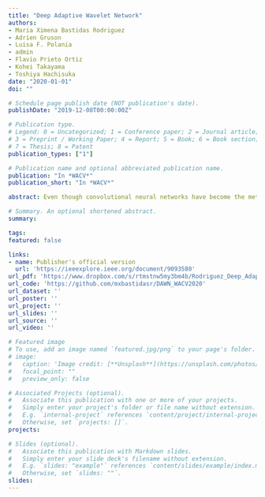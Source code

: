 ```yaml
---
title: "Deep Adaptive Wavelet Network"
authors:
- Maria Ximena Bastidas Rodriguez
- Adrien Gruson
- Luisa F. Polania
- admin
- Flavio Prieto Ortiz
- Kohei Takayama
- Toshiya Hachisuka
date: "2020-01-01"
doi: ""

# Schedule page publish date (NOT publication's date).
publishDate: "2019-12-08T00:00:00Z"

# Publication type.
# Legend: 0 = Uncategorized; 1 = Conference paper; 2 = Journal article;
# 3 = Preprint / Working Paper; 4 = Report; 5 = Book; 6 = Book section;
# 7 = Thesis; 8 = Patent
publication_types: ["1"]

# Publication name and optional abbreviated publication name.
publication: "In *WACV*"
publication_short: "In *WACV*"

abstract: Even though convolutional neural networks have become the method of choice in many fields of computer vision, they still lack interpretability and are usually designed manually in a cumbersome trial-and-error process. This paper aims at overcoming those limitations by proposing a deep neural network, which is designed in a systematic fashion and is interpretable, by integrating multiresolution analysis at the core of the deep neural network design. By using the lifting scheme, it is possible to generate a wavelet representation and design a network capable of learning wavelet coefficients in an end-to-end form. Compared to state-of-the-art architectures, the proposed model requires less hyper-parameter tuning and achieves competitive accuracy in image classification tasks. The Code implemented for this research is available at https://github.com/mxbastidasr/DAWN_WACV2020.

# Summary. An optional shortened abstract.
summary:

tags:
featured: false

links:
- name: Publisher's official version
  url: 'https://ieeexplore.ieee.org/document/9093580'
url_pdf: 'https://www.dropbox.com/s/rtmstnw5my3bm4b/Rodriguez_Deep_Adaptive_Wavelet_Network_WACV_2020_paper.pdf?dl=0'
url_code: 'https://github.com/mxbastidasr/DAWN_WACV2020'
url_dataset: ''
url_poster: ''
url_project: ''
url_slides: ''
url_source: ''
url_video: ''

# Featured image
# To use, add an image named `featured.jpg/png` to your page's folder.
# image:
#   caption: 'Image credit: [**Unsplash**](https://unsplash.com/photos/s9CC2SKySJM)'
#   focal_point: ""
#   preview_only: false

# Associated Projects (optional).
#   Associate this publication with one or more of your projects.
#   Simply enter your project's folder or file name without extension.
#   E.g. `internal-project` references `content/project/internal-project/index.md`.
#   Otherwise, set `projects: []`.
projects:

# Slides (optional).
#   Associate this publication with Markdown slides.
#   Simply enter your slide deck's filename without extension.
#   E.g. `slides: "example"` references `content/slides/example/index.md`.
#   Otherwise, set `slides: ""`.
slides:
---
```

